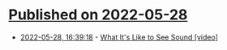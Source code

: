 # [Published on 2022-05-28](index.md)

* [2022-05-28, 16:39:18](https://news.ycombinator.com/item?id=31541687) - [What It's Like to See Sound [video]](https://www.youtube.com/watch?v=OGvy0sJfSMo)
